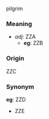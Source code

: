 pilgrim
### Meaning
+ _adj_: ZZA
    + __eg__: ZZB

### Origin

ZZC

### Synonym

__eg__: ZZD

+ ZZE


